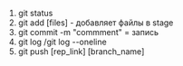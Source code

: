 1. git status
2. git add [files] - добавляет файлы в stage
3. git commit -m "commment"  = запись
4. git log /git log --oneline
5. git push [rep_link] [branch_name]